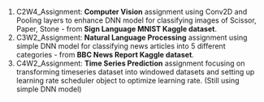 1. C2W4_Assignment: __Computer Vision__ assignment using Conv2D and Pooling layers to enhance DNN model for classifying images of Scissor, Paper, Stone - from __Sign Language MNIST Kaggle dataset__.
2. C3W2_Assignment: __Natural Language Processing__ assignment using simple DNN model for classifying news articles into 5 different categories - from __BBC News Report Kaggle dataset__.  
3. C4W2_Assignment: __Time Series Prediction__ assignment focusing on transforming timeseries dataset into windowed datasets and setting up learning rate scheduler object to optimize learning rate. (Still using simple DNN model)
